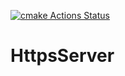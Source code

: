 
[![cmake Actions Status](https://github.com/MYMAIDAN/HttpsServer/workflows/cmake/badge.svg)](https://github.com/MYMAIDAN/HttpsServer/actions)
# HttpsServer
